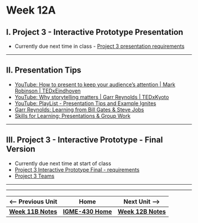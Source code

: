 # Week 12A

## I. Project 3 - Interactive Prototype Presentation
- Currently due next time in class - [Project 3 presentation requirements](../documents/p3-interactive-prototype.md#iv-presentation)

--- 

## II. Presentation Tips
- [YouTube: How to present to keep your audience’s attention | Mark Robinson | TEDxEindhoven](https://www.youtube.com/watch?v=BmEiZadVNWY)
- [YouTube: Why storytelling matters | Garr Reynolds | TEDxKyoto](https://www.youtube.com/watch?v=YbV3b-l1sZs)
- [YouTube: PlayList - Presentation Tips and Example Ignites](https://www.youtube.com/playlist?list=PLE69E0D90EC25930C)
- [Garr Reynolds: Learning from Bill Gates & Steve Jobs](https://www.presentationzen.com/presentationzen/2007/09/steve-bill-redu.html)
- [Skills for Learning: Presentations & Group Work](https://libguides.leedsbeckett.ac.uk/skills-for-learning/presentations-and-group-work)

---

## III. Project 3 - Interactive Prototype - Final Version
- Currently due next time at start of class
- [Project 3 Interactive Prototype Final - requirements](../documents/p3-interactive-prototype.md#iii-interactive-prototype---final-version)
- [Project 3 Teams](../documents/p3-teams.md)

---
---

| <-- Previous Unit | Home | Next Unit -->
| --- | --- | --- 
|  [**Week 11B Notes**](11B.md)  |  [**IGME-430 Home**](../) | [**Week 12B Notes**](12B.md)
